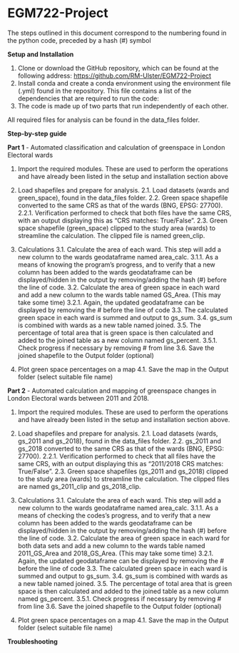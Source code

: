 # EGM722-Project
The steps outlined in this document correspond to the numbering found in the python code, preceded by a hash (#) symbol

**Setup and Installation**

1. Clone or download the GitHub repository, which can be found at the following address:
    https://github.com/RM-Ulster/EGM722-Project
2. Install conda and create a conda environment using the environment file (.yml) found in the repository. 
    This file contains a list of the dependencies that are required to run the code:
3. The code is made up of two parts that run independently of each other.

All required files for analysis can be found in the data_files folder.

**Step-by-step guide**

**Part 1** - Automated classification and calculation of greenspace in London Electoral wards

1. Import the required modules. These are used to perform the operations and have already been listed in the setup and 
   installation section above

2. Load shapefiles and prepare for analysis. 
2.1.	Load datasets (wards and green_space), found in the data_files folder. 
2.2.	Green space shapefile converted to the same CRS as that of the wards (BNG, EPSG: 27700). 
2.2.1.	 Verification performed to check that both files have the same CRS, with an output displaying this as 
         “CRS matches: True/False”.
2.3.	Green space shapefile (green_space) clipped to the study area (wards) to streamline the calculation. 
        The clipped file is named green_clip.

3. Calculations
3.1.	Calculate the area of each ward. This step will add a new column to the wards geodataframe named area_calc.
3.1.1.	 As a means of knowing the program’s progress, and to verify that a new column has been added to the wards 
         geodataframe can be displayed/hidden in the output by removing/adding the hash (#) before the line of code.
3.2.	Calculate the area of green space in each ward and add a new column to the wards table named GS_Area. 
        (This may take some time)
3.2.1.	 Again, the updated geodataframe can be displayed by removing the # before the line of code
3.3.	The calculated green space in each ward is summed and output to gs_sum.
3.4.	gs_sum is combined with wards as a new table named joined.
3.5.	The percentage of total area that is green space is then calculated and added to the joined table as a new 
        column named gs_percent.
3.5.1.	 Check progress if necessary by removing # from line
3.6.	Save the joined shapefile to the Output folder (optional)

4. Plot green space percentages on a map
4.1.	Save the map in the Output folder (select suitable file name)

**Part 2** - Automated calculation and mapping of greenspace changes in London Electoral wards between 2011 and 2018.

1. Import the required modules. These are used to perform the operations and have already been listed in the setup and 
   installation section above. 

2. Load shapefiles and prepare for analysis. 
2.1.	Load datasets (wards, gs_2011 and gs_2018), found in the data_files folder. 
2.2.	gs_2011 and gs_2018 converted to the same CRS as that of the wards (BNG, EPSG: 27700). 
2.2.1.	 Verification performed to check that all files have the same CRS, with an output displaying this as 
         “2011/2018 CRS matches: True/False”.
2.3.	Green space shapefiles (gs_2011 and gs_2018) clipped to the study area (wards) to streamline the calculation. 
        The clipped files are named gs_2011_clip and gs_2018_clip.

3. Calculations
3.1. Calculate the area of each ward. This step will add a new column to the wards geodataframe named area_calc.
 3.1.1. As a means of checking the codes’s progress, and to verify that a new column has been added to the wards geodataframe can be displayed/hidden in the output by removing/adding the hash (#) before the line of code.
3.2. Calculate the area of green space in each ward for both data sets and add a new column to the wards table named 2011_GS_Area and 2018_GS_Area. (This may take some time)
 3.2.1.	Again, the updated geodataframe can be displayed by removing the # before the line of code
3.3. The calculated green space in each ward is summed and output to gs_sum.
3.4. gs_sum is combined with wards as a new table named joined.
3.5. The percentage of total area that is green space is then calculated and added to the joined table as a new 
              column named gs_percent.
 3.5.1.	 Check progress if necessary by removing # from line
3.6. Save the joined shapefile to the Output folder (optional)

4. Plot green space percentages on a map
4.1.	Save the map in the Output folder (select suitable file name)

**Troubleshooting**

